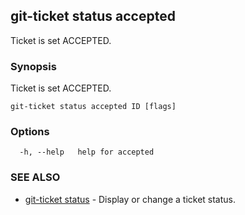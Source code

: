 ## git-ticket status accepted

Ticket is set ACCEPTED.

### Synopsis

Ticket is set ACCEPTED.

```
git-ticket status accepted ID [flags]
```

### Options

```
  -h, --help   help for accepted
```

### SEE ALSO

* [git-ticket status](git-ticket_status.md)	 - Display or change a ticket status.

